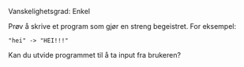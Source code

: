 Vanskelighetsgrad: Enkel

Prøv å skrive et program som gjør en streng begeistret. For eksempel:

`
"hei" -> "HEI!!!"
`

Kan du utvide programmet til å ta input fra brukeren?